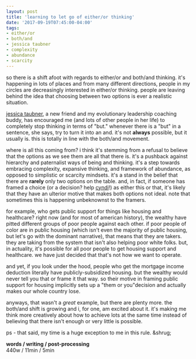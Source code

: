 ```yaml
---
layout: post
title: 'learning to let go of either/or thinking'
date: '2017-09-19T07:45:00-04:00'
tags:
- either/or
- both/and
- jessica taubner
- complexity
- abundance
- scarcity
--- 
```


so there is a shift afoot with regards to either/or and both/and thinking. it's happening in lots of places and from many different directions, people in my circles are decreasingly interested in either/or thinking. people are leaving behind the idea that choosing between two options is ever a realistic situation. 

[jessica taubner](https://www.linkedin.com/in/jessica-taubner-34976a8/), a new friend and my evolutionary leadership coaching buddy, has encouraged me (and lots of other people in her life) to completely stop thinking in terms of "but." whenever there is a "but" in a sentence, she says, try to turn it into an and. it's not **always** possible, but it usually is. this is totally in line with the both/and movement. 

where is all this coming from? i think it's stemming from a refusal to believe that the options as we see them are all that there is. it's a pushback against hierarchy and paternalist ways of being and thinking. it's a step towards embracing complexity, expansive thinking, and framework of abundance, as opposed to simplistic or scarcity mindsets. it's a stand in the belief that there are **rarely** only two options on the table. and, in fact, if someone has framed a choice (or a decision? help [cyndi](https://www.linkedin.com/in/cyndisuarez/)!) as either this or that, it's likely that they have an ulterior motive that makes both options not ideal. note that sometimes this is happening unbeknownst to the framers. 

for example, who gets public support for things like housing and healthcare? right now (and for most of american history), the wealthy have pitted different groups of poor people against each other. if poor people of color are in public housing (which isn't even the majority of public housing, but let's go with the dominant narrative), that means that they are takers. they are taking from the system that isn't also helping poor white folks. but, in actuality, it's possible for all poor people to get housing support and healthcare. we have just decided that that's not how we want to operate. 

and yet, if you look under the hood, people who get the mortgage income deduction literally have publicly-subsidized housing. but the wealthy would never tell you that or frame it that way. so their motive in framing public support for housing implicitly sets up a "them or you"decision and actually makes our whole country lose. 

anyways, that wasn't a *great* example, but there are plenty more. the both/and shift is growing and i, for one, am excited about it. it's making me think more creatively about how to achieve lots at the same time instead of believing that there isn't enough or very little is possible.

ps - that said, my time is a huge exception to me in this rule. &shrug; 

<!-- hyperlink bank -->

**words / writing / post-processing**  
440w / 11min / 5min